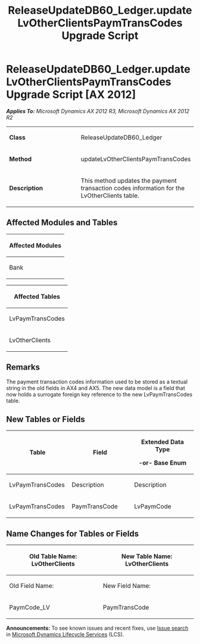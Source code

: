 ﻿---
title: ReleaseUpdateDB60_Ledger.updateLvOtherClientsPaymTransCodes Upgrade Script
TOCTitle: ReleaseUpdateDB60_Ledger.updateLvOtherClientsPaymTransCodes Upgrade Script
ms:assetid: c799ce33-cf03-09eb-1b95-73ae82b30afc
ms:mtpsurl: https://msdn.microsoft.com/en-us/library/JJ719583(v=AX.60)
ms:contentKeyID: 49711150
ms.date: 05/18/2015
mtps_version: v=AX.60
---

# ReleaseUpdateDB60\_Ledger.updateLvOtherClientsPaymTransCodes Upgrade Script [AX 2012]


_**Applies To:** Microsoft Dynamics AX 2012 R3, Microsoft Dynamics AX 2012 R2_

<table>
<colgroup>
<col style="width: 50%" />
<col style="width: 50%" />
</colgroup>
<tbody>
<tr class="odd">
<td><p><strong>Class</strong></p></td>
<td><p>ReleaseUpdateDB60_Ledger</p></td>
</tr>
<tr class="even">
<td><p><strong>Method</strong></p></td>
<td><p>updateLvOtherClientsPaymTransCodes</p></td>
</tr>
<tr class="odd">
<td><p><strong>Description</strong></p></td>
<td><p>This method updates the payment transaction codes information for the LvOtherClients table.</p></td>
</tr>
</tbody>
</table>


## Affected Modules and Tables

<table>
<colgroup>
<col style="width: 100%" />
</colgroup>
<thead>
<tr class="header">
<th><p>Affected Modules</p></th>
</tr>
</thead>
<tbody>
<tr class="odd">
<td><p>Bank</p></td>
</tr>
</tbody>
</table>


<table>
<colgroup>
<col style="width: 100%" />
</colgroup>
<thead>
<tr class="header">
<th><p>Affected Tables</p></th>
</tr>
</thead>
<tbody>
<tr class="odd">
<td><p>LvPaymTransCodes</p></td>
</tr>
<tr class="even">
<td><p>LvOtherClients</p></td>
</tr>
</tbody>
</table>


## Remarks

The payment transaction codes information used to be stored as a textual string in the old fields in AX4 and AX5. The new data model is a field that now holds a surrogate foreign key reference to the new LvPaymTransCodes table.

## New Tables or Fields

<table>
<colgroup>
<col style="width: 33%" />
<col style="width: 33%" />
<col style="width: 33%" />
</colgroup>
<thead>
<tr class="header">
<th><p>Table</p></th>
<th><p>Field</p></th>
<th><p>Extended Data Type</p>
<p>-or- Base Enum</p></th>
</tr>
</thead>
<tbody>
<tr class="odd">
<td><p>LvPaymTransCodes</p></td>
<td><p>Description</p></td>
<td><p>Description</p></td>
</tr>
<tr class="even">
<td><p>LvPaymTransCodes</p></td>
<td><p>PaymTransCode</p></td>
<td><p>LvPaymCode</p></td>
</tr>
</tbody>
</table>


## Name Changes for Tables or Fields

<table>
<colgroup>
<col style="width: 50%" />
<col style="width: 50%" />
</colgroup>
<thead>
<tr class="header">
<th><p>Old Table Name: LvOtherClients</p></th>
<th><p>New Table Name: LvOtherClients</p></th>
</tr>
</thead>
<tbody>
<tr class="odd">
<td><p>Old Field Name:</p></td>
<td><p>New Field Name:</p></td>
</tr>
<tr class="even">
<td><p>PaymCode_LV</p></td>
<td><p>PaymTransCode</p></td>
</tr>
</tbody>
</table>

  
**Announcements:** To see known issues and recent fixes, use [Issue search](http://go.microsoft.com/fwlink/?linkid=389258) in [Microsoft Dynamics Lifecycle Services](http://go.microsoft.com/fwlink/?linkid=306505) (LCS).

